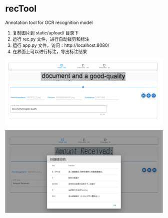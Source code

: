 # recTool
Annotation tool for OCR recognition model

1. 复制图片到 static/upload/ 目录下
2. 运行 rec.py 文件，进行自动裁剪和标注
3. 运行 app.py 文件，访问：http://localhost:8080/
4. 在界面上可以进行标注，导出标注结果


![图片alt](static/images/image.png "image")

![图片alt](static/images/image1.png "image")


